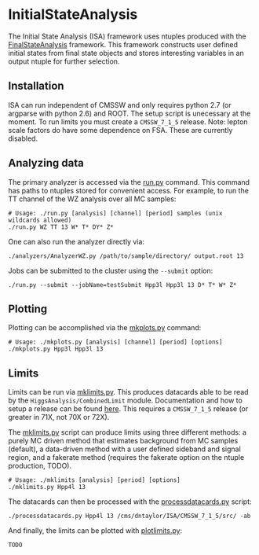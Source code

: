 InitialStateAnalysis
======================

The Initial State Analysis (ISA) framework uses ntuples produced with the 
<a href="https://github.com/uwcms/FinalStateAnalysis">FinalStateAnalysis</a> framework.
This framework constructs user defined initial states from final state objects and stores
interesting variables in an output ntuple for further selection.

Installation
------------

ISA can run independent of CMSSW and only requires python 2.7 (or argparse with python 2.6)
and ROOT. The setup script is unecessary at the moment. To run limits you must create a 
`CMSSW_7_1_5` release. Note: lepton scale factors do have some dependence on FSA. These are
currently disabled.

Analyzing data
--------------
The primary analyzer is accessed via the [run.py](run.py) command. This command has paths to ntuples stored
for convenient access. For example, to run the TT channel of the WZ analysis over all MC samples:

```
# Usage: ./run.py [analysis] [channel] [period] samples (unix wildcards allowed)
./run.py WZ TT 13 W* T* DY* Z*
```

One can also run the analyzer directly via:

```
./analyzers/AnalyzerWZ.py /path/to/sample/directory/ output.root 13
```

Jobs can be submitted to the cluster using the `--submit` option:

```
./run.py --submit --jobName=testSubmit Hpp3l Hpp3l 13 D* T* W* Z* 
```

Plotting
--------

Plotting can be accomplished via the [mkplots.py](mkplots.py) command:

```
# Usage: ./mkplots.py [analysis] [channel] [period] [options]
./mkplots.py Hpp3l Hpp3l 13
```

Limits
------

Limits can be run via [mklimits.py](mklimits.py). This produces datacards able to be read by the 
`HiggsAnalysis/CombinedLimit` module. Documentation and how to setup a release can be found 
<a href="https://twiki.cern.ch/twiki/bin/viewauth/CMS/SWGuideHiggsAnalysisCombinedLimit#For_end_users_that_don_t_need_to">here</a>. 
This requires a `CMSSW_7_1_5` release (or greater in 71X, not 70X or 72X).

The [mklimits.py](mklimits.py) script can produce limits using three different methods: a purely MC driven
method that estimates background from MC samples (default), a data-driven method with a user defined
sideband and signal region, and a fakerate method (requires the fakerate option on the ntuple production, TODO).

```
# Usage: ./mklimits [analysis] [period] [options]
./mklimits.py Hpp4l 13
```

The datacards can then be processed with the [processdatacards.py](processdatacards.py) script:

```
./processdatacards.py Hpp4l 13 /cms/dntaylor/ISA/CMSSW_7_1_5/src/ -ab
```

And finally, the limits can be plotted with [plotlimits.py](plotlimits.py):

```
TODO
```
